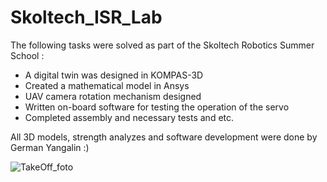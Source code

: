 # Skoltech_ISR_Lab
 The following tasks were solved as part of the Skoltech Robotics Summer School :

- A digital twin was designed in KOMPAS-3D
- Created a mathematical model in Ansys
- UAV camera rotation mechanism designed
- Written on-board software for testing the operation of the servo
- Completed assembly and necessary tests and etc.

All 3D models, strength analyzes and software development were done by German Yangalin :)

![TakeOff_foto](https://sun9-29.userapi.com/impg/t3yuflGn3QC74-UF4wp-8U4o4kVfKgz3X6C2fQ/KEXVALpBRFQ.jpg?size=1920x1438&quality=95&sign=9c8d526f8aadee4af9346fc9e6b1f4d0&type=album)
